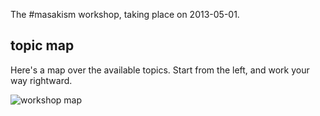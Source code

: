 The #masakism workshop, taking place on 2013-05-01.

## topic map

Here's a map over the available topics. Start from the left, and work your way
rightward.

![workshop map](https://raw.github.com/masak/workshop/master/workshop-map.png)
